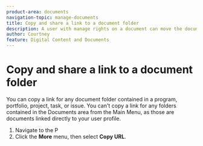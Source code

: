 ```yaml
---
product-area: documents
navigation-topic: manage-documents
title: Copy and share a link to a document folder
description: A user with manage rights on a document can move the document to another object.
author: Courtney
feature: Digital Content and Documents
---
```


# Copy and share a link to a document folder

You can copy a link for any document folder contained in a program, portfolio, project, task, or issue. You can't copy a link for any folders contained in the Documents area from the Main Menu, as those are documents linked directly to your user profile. 

1. Navigate to the P
1. Click the **More** menu, then select **Copy URL**. 